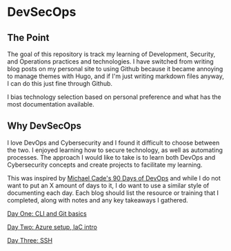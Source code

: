 # DevSecOps

## The Point

The goal of this repository is track my learning of Development, Security, and Operations practices and technologies. I have switched from writing blog posts on my personal site to using Github because it became annoying to manage themes with Hugo, and if I'm just writing markdown files anyway, I can do this just fine through Github.

I bias technology selection based on personal preference and what has the most documentation available.

## Why DevSecOps

I love DevOps and Cybersecurity and I found it difficult to choose between the two. I enjoyed learning how to secure technology, as well as automating processes. The approach I would like to take is to learn both DevOps and Cybersecurity concepts and create projects to facilitate my learning.

This was inspired by [Michael Cade's 90 Days of DevOps](https://github.com/MichaelCade/90DaysOfDevOps) and while I do not want to put an X amount of days to it, I do want to use a similar style of documenting each day. Each blog should list the resource or training that I completed, along with notes and any key takeaways I gathered.

[Day One: CLI and Git basics](https://github.com/JamikalHall/DevSecOps/blob/main/2025/Days/DSO-1.md)

[Day Two: Azure setup, IaC intro](https://github.com/JamikalHall/DevSecOps/blob/main/2025/Days/DSO-2.md)

[Day Three: SSH ](https://github.com/JamikalHall/DevSecOps/blob/main/2025/Days/DSO-3.md)
